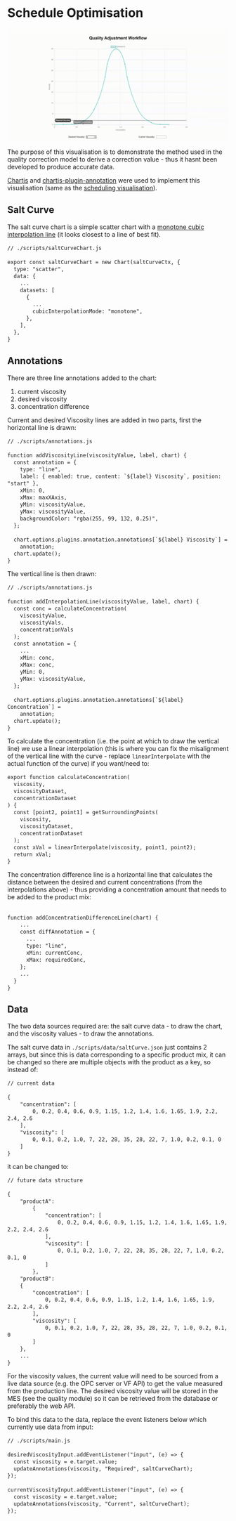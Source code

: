 # Schedule Optimisation

![Salt Curve Demo](../../docs/assets/saltcurve.gif)

The purpose of this visualisation is to demonstrate the method used in the quality correction model to derive a correction value - thus it hasnt been developed to produce accurate data.

[Chartjs](https://www.chartjs.org/) and [chartjs-plugin-annotation](https://www.chartjs.org/chartjs-plugin-annotation/latest/guide/) were used to implement this visualisation (same as the [scheduling visualisation](../scheduling/README.md)).

## Salt Curve

The salt curve chart is a simple scatter chart with a [monotone cubic interpolation line](https://www.chartjs.org/docs/latest/samples/line/interpolation.html) (it looks closest to a line of best fit).

```
// ./scripts/saltCurveChart.js

export const saltCurveChart = new Chart(saltCurveCtx, {
  type: "scatter",
  data: {
    ...
    datasets: [
      {
        ...
        cubicInterpolationMode: "monotone",
      },
    ],
  },
}

```

## Annotations

There are three line annotations added to the chart:

1. current viscosity
2. desired viscosity
3. concentration difference

Current and desired Viscosity lines are added in two parts, first the horizontal line is drawn:

```
// ./scripts/annotations.js

function addViscosityLine(viscosityValue, label, chart) {
  const annotation = {
    type: "line",
    label: { enabled: true, content: `${label} Viscosity`, position: "start" },
    xMin: 0,
    xMax: maxXAxis,
    yMin: viscosityValue,
    yMax: viscosityValue,
    backgroundColor: "rgba(255, 99, 132, 0.25)",
  };

  chart.options.plugins.annotation.annotations[`${label} Viscosity`] =
    annotation;
  chart.update();
}

```

The vertical line is then drawn:

```
// ./scripts/annotations.js

function addInterpolationLine(viscosityValue, label, chart) {
  const conc = calculateConcentration(
    viscosityValue,
    viscosityVals,
    concentrationVals
  );
  const annotation = {
    ...
    xMin: conc,
    xMax: conc,
    yMin: 0,
    yMax: viscosityValue,
  };

  chart.options.plugins.annotation.annotations[`${label} Concentration`] =
    annotation;
  chart.update();
}

```

To calculate the concentration (i.e. the point at which to draw the vertical line) we use a linear interpolation (this is where you can fix the misalignment of the vertical line with the curve - replace `linearInterpolate` with the actual function of the curve) if you want/need to:

```
export function calculateConcentration(
  viscosity,
  viscosityDataset,
  concentrationDataset
) {
  const [point2, point1] = getSurroundingPoints(
    viscosity,
    viscosityDataset,
    concentrationDataset
  );
  const xVal = linearInterpolate(viscosity, point1, point2);
  return xVal;
}

```

The concentration difference line is a horizontal line that calculates the distance between the desired and current concentrations (from the interpolations above) - thus providing a concentration amount that needs to be added to the product mix:

```

function addConcentrationDifferenceLine(chart) {
    ...
    const diffAnnotation = {
      ...
      type: "line",
      xMin: currentConc,
      xMax: requiredConc,
    };
    ...
  }
}
```

## Data

The two data sources required are: the salt curve data - to draw the chart, and the viscosity values - to draw the annotations.

The salt curve data in `./scripts/data/saltCurve.json` just contains 2 arrays, but since this is data corresponding to a specific product mix, it can be changed so there are multiple objects with the product as a key, so instead of:

```
// current data

{
    "concentration": [
        0, 0.2, 0.4, 0.6, 0.9, 1.15, 1.2, 1.4, 1.6, 1.65, 1.9, 2.2, 2.4, 2.6
    ],
    "viscosity": [
        0, 0.1, 0.2, 1.0, 7, 22, 28, 35, 28, 22, 7, 1.0, 0.2, 0.1, 0
    ]
}
```

it can be changed to:

```
// future data structure

{
    "productA":
        {
            "concentration": [
                0, 0.2, 0.4, 0.6, 0.9, 1.15, 1.2, 1.4, 1.6, 1.65, 1.9, 2.2, 2.4, 2.6
            ],
            "viscosity": [
                0, 0.1, 0.2, 1.0, 7, 22, 28, 35, 28, 22, 7, 1.0, 0.2, 0.1, 0
            ]
        },
    "productB":
    {
        "concentration": [
            0, 0.2, 0.4, 0.6, 0.9, 1.15, 1.2, 1.4, 1.6, 1.65, 1.9, 2.2, 2.4, 2.6
        ],
        "viscosity": [
            0, 0.1, 0.2, 1.0, 7, 22, 28, 35, 28, 22, 7, 1.0, 0.2, 0.1, 0
        ]
    },
    ...
}
```

For the viscosity values, the current value will need to be sourced from a live data source (e.g. the OPC server or VF API) to get the value measured from the production line. The desired viscosity value will be stored in the MES (see the quality module) so it can be retrieved from the database or preferably the web API.

To bind this data to the data, replace the event listeners below which currently use data from input:

```
// ./scripts/main.js

desiredViscosityInput.addEventListener("input", (e) => {
  const viscosity = e.target.value;
  updateAnnotations(viscosity, "Required", saltCurveChart);
});

currentViscosityInput.addEventListener("input", (e) => {
  const viscosity = e.target.value;
  updateAnnotations(viscosity, "Current", saltCurveChart);
});

```
